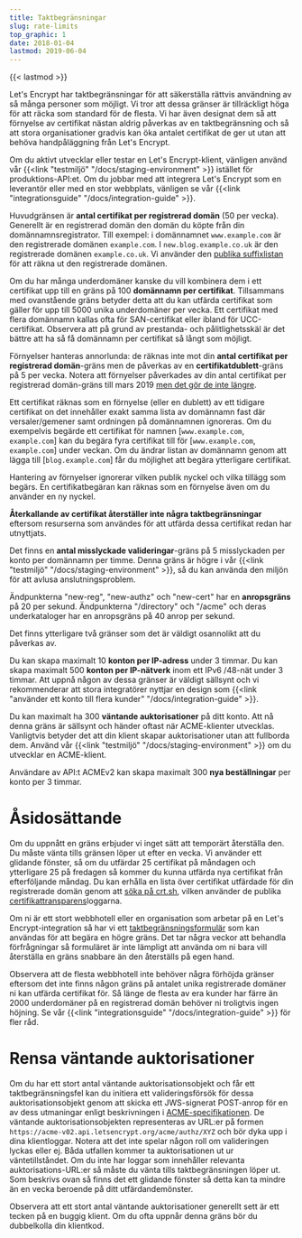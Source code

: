 ```yaml
---
title: Taktbegränsningar
slug: rate-limits
top_graphic: 1
date: 2018-01-04
lastmod: 2019-06-04
---
```


{{< lastmod >}}

Let's Encrypt har taktbegränsningar för att säkerställa rättvis användning av
så många personer som möjligt. Vi tror att dessa gränser är tillräckligt höga
för att räcka som standard för de flesta. Vi har även designat dem så att
förnyelse av certifikat nästan aldrig påverkas av en taktbegränsning och så att
stora organisationer gradvis kan öka antalet certifikat de ger ut utan att
behöva handpåläggning från Let's Encrypt.

Om du aktivt utvecklar eller testar en Let's Encrypt-klient, vänligen använd
vår {{<link "testmiljö" "/docs/staging-environment" >}} istället för
produktions-API:et. Om du jobbar med att integrera Let's Encrypt som en
leverantör eller med en stor webbplats, vänligen se vår {{<link "integrationsguide" "/docs/integration-guide" >}}.

Huvudgränsen är <a id="certificates-per-registered-domain"></a>**antal
certifikat per registrerad domän** (50 per vecka). Generellt är en registrerad
domän den domän du köpte från din domännamnsregistrator. Till exempel: i
domännamnet `www.example.com` är den registrerade domänen `example.com`. I
`new.blog.example.co.uk` är den registrerade domänen `example.co.uk`. Vi
använder den [publika suffixlistan](https://publicsuffix.org) för att räkna ut
den registrerade domänen.

Om du har många underdomäner kanske du vill kombinera dem i ett certifikat upp
till en gräns på 100 <a id="names-per-certificate"></a>**domännamn per
certifikat**. Tillsammans med ovanstående gräns betyder detta att du kan
utfärda certifikat som gäller för upp till 5000 unika underdomäner per vecka.
Ett certifikat med flera domännamn kallas ofta för SAN-certifikat eller ibland
för UCC-certifikat. Observera att på grund av prestanda- och pålitlighetsskäl
är det bättre att ha så få domännamn per certifikat så långt som möjligt.


Förnyelser hanteras annorlunda: de räknas inte mot din **antal certifikat per
registrerad domän**-gräns men de påverkas av en **certifikatdublett**-gräns på
5 per vecka. Notera att förnyelser påverkades av din antal certifikat per
registrerad domän-gräns till mars 2019 [men det gör de inte
längre](https://community.letsencrypt.org/t/rate-limits-fixing-certs-per-name-rate-limit-order-of-operations-gotcha/88189).

Ett certifikat räknas som en förnyelse (eller en dublett) av ett tidigare
certifikat on det innehåller exakt samma lista av domännamn fast där
versaler/gemener samt ordningen på domännamnen ignoreras. Om du exempelvis
begärde ett certifikat för namnen [`www.example.com`, `example.com`] kan du
begära fyra certifikat till för [`www.example.com`, `example.com`] under
veckan. Om du ändrar listan av domännamn genom att lägga till
[`blog.example.com`] får du möjlighet att begära ytterligare certifikat.

Hantering av förnyelser ignorerar vilken publik nyckel och vilka tillägg som
begärs. En certifikatbegäran kan räknas som en förnyelse även om du använder en
ny nyckel.

**Återkallande av certifikat återställer inte några taktbegränsningar**
eftersom resurserna som användes för att utfärda dessa certifikat redan har
utnyttjats.

Det finns en <a id="failed-validations"></a>**antal misslyckade
valideringar**-gräns på 5 misslyckaden per konto per domännamn per timme. Denna
gräns är högre i vår {{<link "testmiljö" "/docs/staging-environment" >}}, så du kan använda den miljön för att avlusa anslutningsproblem.

Ändpunkterna "new-reg", "new-authz" och "new-cert" har en <a
id="overall-requests"></a>**anropsgräns** på 20 per sekund. Ändpunkterna
"/directory" och "/acme" och deras underkataloger har en anropsgräns på 40
anrop per sekund.

Det finns ytterligare två gränser som det är väldigt osannolikt att du påverkas av.

Du kan skapa maximalt 10 <a id="accounts-per-ip-address"></a>**konton per
IP-adress** under 3 timmar. Du kan skapa maximalt 500 **konton per IP-nätverk**
inom ett IPv6 /48-nät under 3 timmar. Att uppnå någon av dessa gränser är
väldigt sällsynt och vi rekommenderar att stora integratörer nyttjar en design
som {{<link "använder ett konto till flera kunder" "/docs/integration-guide" >}}.

Du kan maximalt ha 300 <a id="pending-authorizations"></a>**väntande
auktorisationer** på ditt konto. Att nå denna gräns är sällsynt och händer
oftast när ACME-klienter utvecklas. Vanligtvis betyder det att din klient
skapar auktorisationer utan att fullborda dem. Använd vår {{<link "testmiljö" "/docs/staging-environment" >}} om du utvecklar en ACME-klient.

Användare av API:t ACMEv2 kan skapa maximalt 300 <a id="new-orders"></a>**nya
beställningar** per konto per 3 timmar.

# <a id="overrides"></a>Åsidosättande

Om du uppnått en gräns erbjuder vi inget sätt att temporärt återställa den. Du
måste vänta tills gränsen löper ut efter en vecka. Vi använder ett glidande
fönster, så om du utfärdar 25 certifikat på måndagen och ytterligare 25 på
fredagen så kommer du kunna utfärda nya certifikat från efterföljande måndag.
Du kan erhålla en lista över certifikat utfärdade för din registrerade domän
genom att [söka på crt.sh](https://crt.sh), vilken använder de publika
[certifikattransparens](https://www.certificate-transparency.org)loggarna.

Om ni är ett stort webbhotell eller en organisation som arbetar på en Let's
Encrypt-integration så har vi ett
[taktbegränsningsformulär](https://goo.gl/forms/plqRgFVnZbdGhE9n1) som kan
användas för att begära en högre gräns. Det tar några veckor att behandla
förfrågningar så formuläret är inte lämpligt att använda om ni bara vill
återställa en gräns snabbare än den återställs på egen hand.

Observera att de flesta webbhotell inte behöver några förhöjda gränser eftersom
det inte finns någon gräns på antalet unika registrerade domäner ni kan utfärda
certifikat för. Så länge de flesta av era kunder har färre än 2000 underdomäner
på en registrerad domän behöver ni troligtvis ingen höjning. Se vår
{{<link "integrationsguide" "/docs/integration-guide" >}} för fler råd.

# <a id="clearing-pending"></a>Rensa väntande auktorisationer

Om du har ett stort antal väntande auktorisationsobjekt och får ett
taktbegränsningsfel kan du initiera ett valideringsförsök för dessa
auktorisationsobjekt genom att skicka ett JWS-signerat POST-anrop för en av
dess utmaningar enligt beskrivningen i
[ACME-specifikationen](https://tools.ietf.org/html/rfc8555#section-7.5.1). De
väntande auktorisationsobjekten representeras av URL:er på formen
`https://acme-v02.api.letsencrypt.org/acme/authz/XYZ` och bör dyka upp i dina
klientloggar. Notera att det inte spelar någon roll om valideringen lyckas
eller ej. Båda utfallen kommer ta auktorisationen ut ur väntetillståndet. Om du
inte har loggar som innehåller relevanta auktorisations-URL:er så måste du
vänta tills taktbegränsningen löper ut. Som beskrivs ovan så finns det ett
glidande fönster så detta kan ta mindre än en vecka beroende på ditt
utfärdandemönster.

Observera att ett stort antal väntande auktorisationer generellt sett är ett
tecken på en buggig klient. Om du ofta uppnår denna gräns bör du dubbelkolla
din klientkod.
